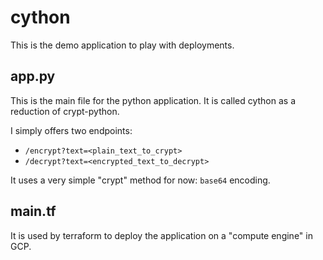 # cython

This is the demo application to play with deployments.

## app.py

This is the main file for the python application.
It is called cython as a reduction of crypt-python.

I simply offers two endpoints:

* `/encrypt?text=<plain_text_to_crypt>`
* `/decrypt?text=<encrypted_text_to_decrypt>`

It uses a very simple "crypt" method for now: `base64` encoding.

## main.tf

It is used by terraform to deploy the application on a "compute engine" in GCP.
